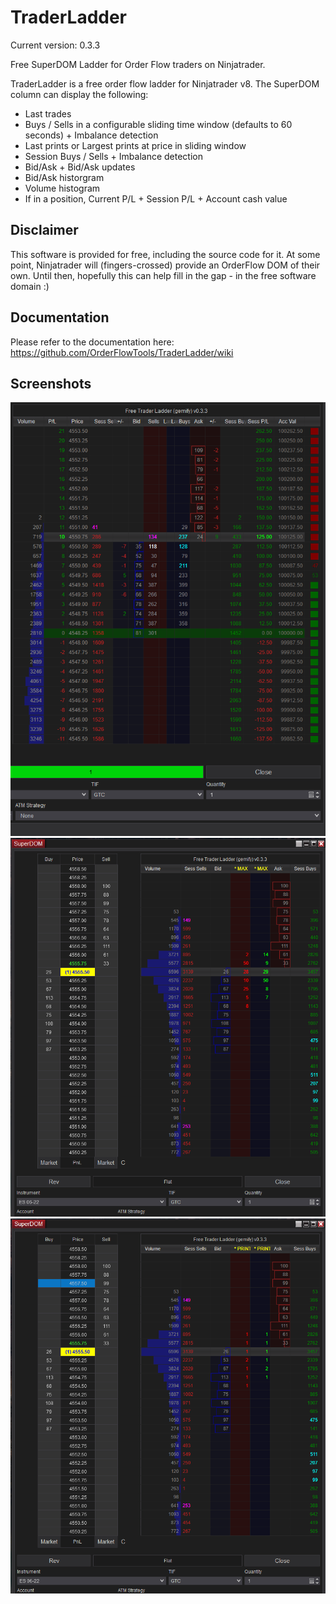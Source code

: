 # TraderLadder
Current version: 0.3.3

Free SuperDOM Ladder for Order Flow traders on Ninjatrader.

TraderLadder is a free order flow ladder for Ninjatrader v8. The SuperDOM column can display the following:

- Last trades
- Buys / Sells in a configurable sliding time window (defaults to 60 seconds) + Imbalance detection
- Last prints or Largest prints at price in sliding window
- Session Buys / Sells + Imbalance detection
- Bid/Ask + Bid/Ask updates
- Bid/Ask historgram
- Volume histogram
- If in a position, Current P/L + Session P/L + Account cash value

## Disclaimer
This software is provided for free, including the source code for it. At some point, Ninjatrader will (fingers-crossed) provide an OrderFlow DOM of their own. Until then, hopefully this can help fill in the gap - in the free software domain :)

## Documentation
Please refer to the documentation here: https://github.com/OrderFlowTools/TraderLadder/wiki

## Screenshots
![DarkScreenShot_1](https://github.com/OrderFlowTools/screenshots/blob/main/traderladder/v0.3.3/full.PNG)
![DarkScreenShot_1](https://github.com/OrderFlowTools/screenshots/blob/main/traderladder/v0.3.3/largest-trades.PNG)
![DarkScreenShot_1](https://github.com/OrderFlowTools/screenshots/blob/main/traderladder/v0.3.3/last-prints.PNG)


